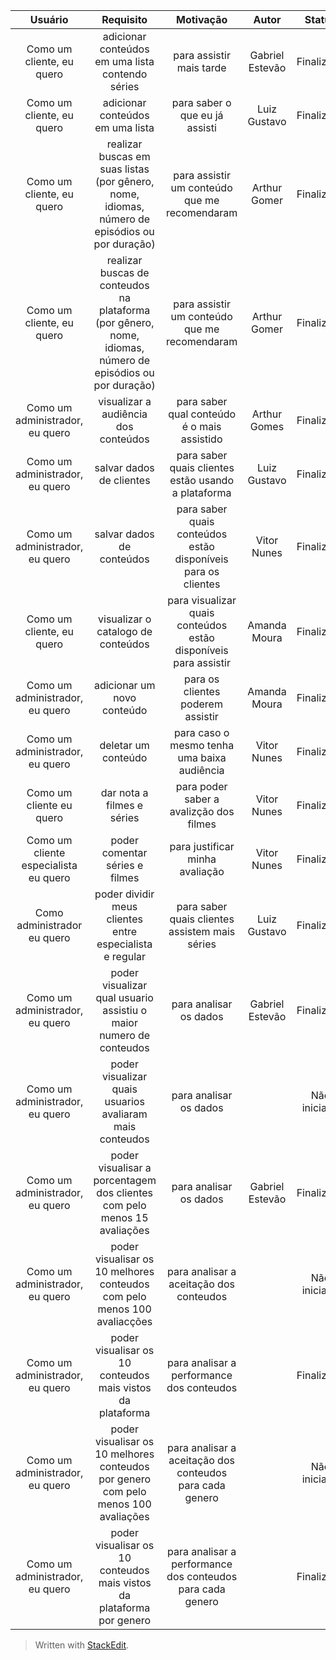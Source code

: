 | Usuário      | Requisito | Motivação     |Autor     |Status     |
| :----:        |    :----:   |          :----: |           :----: |            :----: |
| Como um cliente, eu quero  | adicionar conteúdos em uma lista contendo séries  | para assistir mais tarde    | Gabriel Estevão| Finalizado |
| Como um cliente, eu quero | adicionar conteúdos em uma lista  | para saber o que eu já assisti      | Luiz Gustavo | Finalizado |
| Como um cliente, eu quero  | realizar buscas em suas listas (por gênero, nome, idiomas, número de episódios ou por duração)   | para assistir um conteúdo que me recomendaram    | Arthur Gomer | Finalizado |
| Como um cliente, eu quero  | realizar buscas de conteudos na plataforma (por gênero, nome, idiomas, número de episódios ou por duração)   | para assistir um conteúdo que me recomendaram    | Arthur Gomer | Finalizado |
| Como um administrador, eu quero   |  visualizar a audiência dos conteúdos       | para saber qual conteúdo é o mais assistido      | Arthur Gomes | Finalizado |
| Como um administrador, eu quero      | salvar dados de clientes       | para saber quais clientes estão usando a plataforma    | Luiz Gustavo | Finalizado |
| Como um administrador, eu quero      | salvar dados de conteúdos       | para saber quais conteúdos estão disponíveis para os clientes    | Vitor Nunes | Finalizado |
| Como um cliente, eu quero      | visualizar o catalogo de conteúdos     | para visualizar quais conteúdos estão disponíveis para assistir   | Amanda Moura | Finalizado |
| Como um administrador, eu quero   | adicionar um novo conteúdo        | para os clientes poderem assistir     | Amanda Moura | Finalizado |
| Como um administrador, eu quero      | deletar um conteúdo      | para caso o mesmo tenha uma baixa audiência    | Vitor Nunes | Finalizado |
| Como um cliente eu quero | dar nota a filmes e séries | para poder saber a avalizção dos filmes | Vitor Nunes | Finalizado |
| Como um cliente especialista eu quero | poder comentar séries e filmes | para justificar minha avaliação | Vitor Nunes | Finalizado |
| Como administrador eu quero | poder dividir meus clientes entre especialista e regular | para saber quais clientes assistem mais séries | Luiz Gustavo | Finalizado |
| Como um administrador, eu quero | poder visualizar qual usuario assistiu o maior numero de conteudos | para analisar os dados |Gabriel Estevão | Finalizado |
| Como um administrador, eu quero | poder visualizar quais usuarios avaliaram mais conteudos | para analisar os dados | | Não iniciado |
| Como um administrador, eu quero | poder visualisar a porcentagem dos clientes com pelo menos 15 avaliações | para analisar os dados |Gabriel Estevão | Finalizado |
| Como um administrador, eu quero | poder visualisar os 10 melhores conteudos com pelo menos 100 avaliacções | para analisar a aceitação dos conteudos | | Não iniciado |
| Como um administrador, eu quero | poder visualisar os 10 conteudos mais vistos da plataforma | para analisar a performance dos conteudos | | Finalizado |
| Como um administrador, eu quero | poder visualisar os 10 melhores conteudos por genero com pelo menos 100 avaliações | para analisar a aceitação dos conteudos para cada genero | | Não iniciado |
| Como um administrador, eu quero | poder visualisar os 10 conteudos mais vistos da plataforma por genero | para analisar a performance dos conteudos para cada genero | | Finalizado |

> Written with [StackEdit](https://stackedit.io/).
